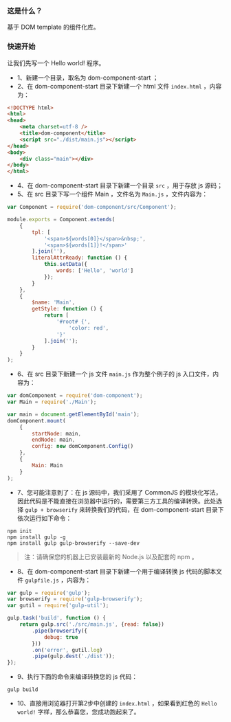 ### 这是什么？

基于 DOM template 的组件化库。

### 快速开始

让我们先写一个 Hello world! 程序。

* 1、新建一个目录，取名为 dom-component-start ；
* 2、在 dom-component-start 目录下新建一个 html 文件 `index.html` ，内容为：

```html
<!DOCTYPE html>
<html>
<head>
    <meta charset=utf-8 />
    <title>dom-component</title>
    <script src="./dist/main.js"></script>
</head>
<body>
    <div class="main"></div>
</body>
</html>
```

* 4、在 dom-component-start 目录下新建一个目录 `src` ，用于存放 js 源码；
* 5、在 src 目录下写一个组件 Main ，文件名为 `Main.js` ，文件内容为：

```js
var Component = require('dom-component/src/Component');

module.exports = Component.extends(
    {
        tpl: [
            '<span>${words[0]}</span>&nbsp;',
            '<span>${words[1]}!</span>'
        ].join(''),
        literalAttrReady: function () {
            this.setData({
                words: ['Hello', 'world']
            });
        }
    },
    {
        $name: 'Main',
        getStyle: function () {
            return [
                '#root# {',
                    'color: red',
                '}'
            ].join('');
        }
    }
);
```

* 6、在 src 目录下新建一个 js 文件 `main.js` 作为整个例子的 js 入口文件，内容为：

```js
var domComponent = require('dom-component');
var Main = require('./Main');

var main = document.getElementById('main');
domComponent.mount(
	{
	    startNode: main,
	    endNode: main,
	    config: new domComponent.Config()
	},
	{
		Main: Main
	}
);
```

* 7、您可能注意到了：在 js 源码中，我们采用了 CommonJS 的模块化写法，因此代码是不能直接在浏览器中运行的，需要第三方工具的编译转换。此处选择 `gulp + browserify` 来转换我们的代码，在 dom-component-start 目录下依次运行如下命令：

```
npm init
npm install gulp -g
npm install gulp gulp-browserify --save-dev
```

> 注：请确保您的机器上已安装最新的 Node.js 以及配套的 npm 。

* 8、在 dom-component-start 目录下新建一个用于编译转换 js 代码的脚本文件 `gulpfile.js` ，内容为：

```js
var gulp = require('gulp');
var browserify = require('gulp-browserify');
var gutil = require('gulp-util');

gulp.task('build', function () {
    return gulp.src('./src/main.js', {read: false})
        .pipe(browserify({
            debug: true
        }))
        .on('error', gutil.log)
        .pipe(gulp.dest('./dist'));
});
```

* 9、执行下面的命令来编译转换您的 js 代码：

```
gulp build
```

* 10、直接用浏览器打开第2步中创建的 `index.html` ，如果看到红色的 `Hello world!` 字样，那么恭喜您，您成功跑起来了。